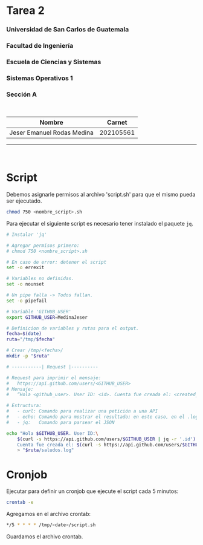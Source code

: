 # **Tarea 2**
### Universidad de San Carlos de Guatemala
### Facultad de Ingeniería
### Escuela de Ciencias y Sistemas
### Sistemas Operativos 1
### Sección A

<br>

| Nombre | Carnet | 
| --- | --- |
| Jeser Emanuel Rodas Medina | 202105561 |

----

<br>

# Script

Debemos asignarle permisos al archivo 'script.sh' para que el mismo pueda ser ejecutado.

```sh
chmod 750 <nombre_script>.sh
``` 

Para ejecutar el siguiente script es necesario tener instalado el paquete `jq`.

```sh
# Instalar 'jq'

# Agregar permisos primero:
# chmod 750 <nombre_script>.sh

# En caso de error: detener el script
set -o errexit

# Variables no definidas.
set -o nounset

# Un pipe falla -> Todos fallan.
set -o pipefail

# Variable 'GITHUB_USER'
export GITHUB_USER=MedinaJeser

# Definicion de variables y rutas para el output.
fecha=$(date)
ruta="/tmp/$fecha"

# Crear /tmp/<fecha>/
mkdir -p "$ruta"

# -----------| Request |----------

# Request para imprimir el mensaje:
#   https://api.github.com/users/<GITHUB_USER>
# Mensaje:
#   “Hola <github_user>. User ID: <id>. Cuenta fue creada el: <created_at>.”

# Estructura:
#   - curl: Comando para realizar una petición a una API
#   - echo: Comando para mostrar el resultado; en este caso, en el .log
#   - jq:   Comando para parsear el JSON

echo "Hola $GITHUB_USER. User ID:\
    $(curl -s https://api.github.com/users/$GITHUB_USER | jq -r '.id').\
    Cuenta fue creada el: $(curl -s https://api.github.com/users/$GITHUB_USER | jq -r '.created_at')."\
    > "$ruta/saludos.log"
```


# Cronjob

Ejecutar para definir un cronjob que ejecute el script cada 5 minutos:

```sh
crontab -e
```

Agregamos en el archivo crontab:

```sh
*/5 * * * * /tmp/<date>/script.sh
```

Guardamos el archivo crontab.